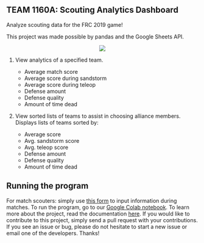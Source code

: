 ## TEAM 1160A: Scouting Analytics Dashboard

Analyze scouting data for the FRC 2019 game!

This project was made possible by pandas and the Google Sheets API.
<div align = "center">
  <img src="https://www.titaniumrobotics.com/wp-content/uploads/2019/12/Bird-Text.jpg">
</div>

1. View analytics of a specified team.
      - Average match score
      - Average score during sandstorm
      - Average score during teleop
      - Defense amount
      - Defense quality
      - Amount of time dead

2. View sorted lists of teams to assist in choosing alliance members.
      Displays lists of teams sorted by:
      - Average score
      - Avg. sandstorm score
      - Avg. teleop score
      - Defense amount
      - Defense quality
      - Amount of time dead

## Running the program

For match scouters: simply use [this form](https://www.titaniumrobotics.com/scouting/) to input information during matches. To run the program, go to our [Google Colab notebook](https://colab.research.google.com/drive/18KuH5rOvSPtPjntUQaIzLJ1l8qGUKmII?usp=sharing). To learn more about the project, read the documentation [here](https://docs.google.com/document/d/1efseTfGmv_HbTNBcHckMpKOl697jVED2Jxq9SEXRvRI/edit).
If you would like to contribute to this project, simply send a pull request with your contributions. If you see an issue or bug, please do not hesitate to start a new issue or email one of the developers. Thanks!
